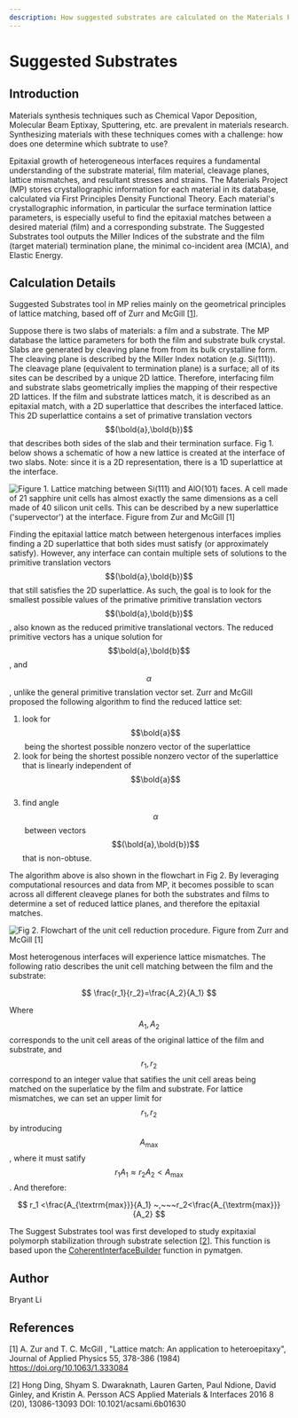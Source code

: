 ```yaml
---
description: How suggested substrates are calculated on the Materials Project (MP) website.
---
```


# Suggested Substrates

## Introduction

Materials synthesis techniques such as Chemical Vapor Deposition, Molecular Beam Eptixay, Sputtering, etc. are prevalent in materials research. Synthesizing materials with these techniques comes with a challenge: how does one determine which subtrate to use?

Epitaxial growth of heterogeneous interfaces requires a fundamental understanding of the substrate material, film material, cleavage planes, lattice mismatches, and resultant stresses and strains. The Materials Project (MP) stores crystallographic information for each material in its database, calculated via First Principles Density Functional Theory. Each material's crystallographic information, in particular the surface termination lattice parameters, is especially useful to find the epitaxial matches between a desired material (film) and a corresponding substrate. The Suggested Substrates tool outputs the Miller Indices of the substrate and the film (target material) termination plane, the minimal co-incident area (MCIA), and Elastic Energy.

## Calculation Details

Suggested Substrates tool in MP relies mainly on the geometrical principles of lattice matching, based off of Zurr and McGill \[[1](suggested-substrates.md#references)].

Suppose there is two slabs of materials: a film and a substrate. The MP database the lattice parameters for both the film and substrate bulk crystal. Slabs are generated by cleaving plane from from its bulk crystalline form. The cleaving plane is described by the Miller Index notation (e.g. Si(111)).  The cleavage plane (equivalent to termination plane) is a surface; all of its sites can be described by a unique 2D lattice. Therefore, interfacing film and substrate slabs geometrically implies the mapping of their respective 2D lattices. If the film and substrate lattices match, it is described as an epitaxial match, with a 2D superlattice that describes the interfaced lattice. This 2D superlattice contains a set of primative translation vectors $$(\bold{a},\bold{b})$$ that describes both sides of the slab and their termination surface. Fig 1. below shows a schematic of how a new lattice is created at the interface of two slabs. Note: since it is a 2D representation, there is a 1D superlattice at the interface.&#x20;

![Figure 1. Lattice matching between Si(111) and AlO(101) faces. A cell made of 21 sapphire unit cells has almost exactly the same dimensions as a cell made of 40 silicon unit cells. This can be described by a new superlattice ('supervector') at the interface. Figure from Zur and McGill \[1\]](<../.gitbook/assets/Screen Shot 2022-07-14 at 2.52.46 PM.png>)

Finding the epitaxial lattice match between hetergenous interfaces implies finding a 2D superlattice that both sides must satisfy (or approximately satisfy). However, any interface can contain multiple sets of solutions to the primitive translation vectors $$(\bold{a},\bold{b})$$ that still satisfies the 2D superlattice. As such, the goal is to look for the smallest possible values of the primative  primitive translation vectors $$(\bold{a},\bold{b})$$​, also known as the reduced primitive translational vectors. The reduced primitive vectors has a unique solution for $$\bold{a},\bold{b}$$, and $$\alpha$$, unlike the general primitive translation vector set. Zurr and McGill proposed the following algorithm to find the reduced lattice set:&#x20;

1. look for $$\bold{a}$$​ being the shortest possible nonzero vector of the superlattice&#x20;
2. look for  being the shortest possible nonzero vector of the superlattice that is linearly independent of $$\bold{a}$$​&#x20;
3. find angle $$\alpha$$​ between vectors $$(\bold{a},\bold{b})$$ that is non-obtuse.&#x20;

The algorithm above is also shown in the flowchart in Fig 2. By leveraging computational resources and data from MP, it becomes possible to scan across all different cleavege planes for both the substrates and films to determine a set of reduced lattice planes, and therefore the epitaxial matches.&#x20;

![Fig 2. Flowchart of the unit cell reduction procedure. Figure from Zurr and McGill \[1\]](<../.gitbook/assets/Screen Shot 2022-07-14 at 3.33.45 PM.png>)

Most heterogenous interfaces will experience lattice mismatches. The following ratio describes the unit cell matching between the film and the substrate:

$$
\frac{r_1}{r_2}=\frac{A_2}{A_1}
$$

Where $$A_1,A_2$$corresponds to the unit cell areas of the original lattice of the film and substrate, and $$r_1,r_2$$​ correspond to an integer value that satifies the unit cell areas being matched on the superlatice by the film and substrate. For lattice mismatches, we can set an upper limit for $$r_1,r_2$$​by introducing $$A_{\textrm{max}}$$​, where it must satify $$r_1A_1 \approx r_2A_2 < A_{\textrm{max}}$$​. And therefore:&#x20;

$$
r_1 <\frac{A_{\textrm{max}}}{A_1} ~,~~~r_2<\frac{A_{\textrm{max}}}{A_2}
$$

​The Suggest Substrates tool was first developed to study expitaxial polymorph stabilization through substrate selection \[[2](suggested-substrates.md#references)]. This function is based upon the [CoherentInterfaceBuilder](https://github.com/materialsproject/pymatgen/blob/58b8bd589ec6b39b22007e536d5a8a38281d824f/pymatgen/analysis/interfaces/coherent\_interfaces.py#L22) function in pymatgen.&#x20;

## Author

Bryant Li

## References

\[1] A. Zur and T. C. McGill , "Lattice match: An application to heteroepitaxy", Journal of Applied Physics 55, 378-386 (1984) https://doi.org/10.1063/1.333084

\[2] Hong Ding, Shyam S. Dwaraknath, Lauren Garten, Paul Ndione, David Ginley, and Kristin A. Persson ACS Applied Materials & Interfaces 2016 8 (20), 13086-13093 DOI: 10.1021/acsami.6b01630
